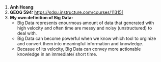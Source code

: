 1. **Anh Hoang**
2. **GEOG 594:** https://sdsu.instructure.com/courses/113151
3. **My  own definition of Big Data:** 
    * Big Data represents enourmous amount of data that generated with high velocity and often time are messy and noisy (unstructured) to deal with. 
    * Big Data can become powerful when we know which tool to orginize and convert them into meaningful information and knowledge. 
    * Becasue of its velocity, Big Data can convey more actionable knowledge in an immediate/ short time. 
